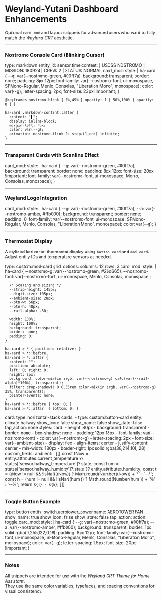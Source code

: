 # Weyland-Yutani Dashboard Enhancements

Optional `card-mod` and layout snippets for advanced users who want to fully match the *Weyland CRT* aesthetic.

---

### Nostromo Console Card (Blinking Cursor)

type: markdown
entity_id: sensor.time
content: |
  USCSS NOSTROMO  |  MISSION: 180924  |  CREW: 2  |  STATUS: NORMAL
card_mod:
  style: |
    ha-card {
      --g: var(--nostromo-green, #00ff7a);
      background: transparent;
      border: none;
      padding: 8px 12px;
      font-family: var(--nostromo-font, ui-monospace, SFMono-Regular, Menlo, Consolas, "Liberation Mono", monospace);
      color: var(--g);
      letter-spacing: 2px;
      font-size: 23px !important;
    }

    @keyframes nostromo-blink { 0%,49% { opacity: 1 } 50%,100% { opacity: 0 } }

    ha-card .markdown-content::after {
      content: "▌";
      display: inline-block;
      margin-left: 4px;
      color: var(--g);
      animation: nostromo-blink 1s steps(1,end) infinite;
    }

---

### Transparent Cards with Scanline Effect

card_mod:
  style: |
    ha-card {
      --g: var(--nostromo-green, #00ff7a);
      background: transparent;
      border: none;
      padding: 8px 12px;
      font-size: 20px !important;
      font-family: var(--nostromo-font, ui-monospace, Menlo, Consolas, monospace);
    }

---

### Weyland Logo Integration

card_mod:
  style: |
    ha-card {
      --g: var(--nostromo-green, #00ff7a);
      --a: var(--nostromo-amber, #ffb000);
      background: transparent;
      border: none;
      padding: 0;
      font-family: var(--nostromo-font, ui-monospace, SFMono-Regular, Menlo, Consolas, "Liberation Mono", monospace);
      color: var(--g);
    }

---

### Thermostat Display

A stylized horizontal thermostat display using `button-card` and `mod-card`.  
Adjust entity IDs and temperature sensors as needed.

type: custom:mod-card
grid_options:
  columns: 12
  rows: 3
card_mod:
  style: |
    ha-card {
      --nostromo-g: var(--nostromo-green, #26d665);
      --nostromo-font: var(--nostromo-font, ui-monospace, Menlo, Consolas, monospace);

      /* Scaling and sizing */
      --strip-height: 145px;
      --digit-size: 105px;
      --ambient-size: 28px;
      --btn-w: 66px;
      --btn-h: 48px;
      --rail-alpha: .30;

      width: 100%;
      height: 100%;
      background: transparent;
      border: none;
      padding: 0;
    }

    ha-card > * { position: relative; }
    ha-card > *::before,
    ha-card > *::after {
      content: "";
      position: absolute;
      left: 0; right: 0;
      height: 2px;
      background: color-mix(in srgb, var(--nostromo-g) calc(var(--rail-alpha)*100%), transparent);
      filter: drop-shadow(0 0 0.35rem color-mix(in srgb, var(--nostromo-g) 35%, transparent));
      pointer-events: none;
    }
    ha-card > *::before { top: 0; }
    ha-card > *::after  { bottom: 0; }

card:
  type: horizontal-stack
  cards:
    - type: custom:button-card
      entity: climate.hallway
      show_icon: false
      show_name: false
      show_state: false
      tap_action: none
      styles:
        card:
          - height: 80px
          - background: transparent
          - border: none
          - box-shadow: none
          - padding: 12px 18px
          - font-family: var(--nostromo-font)
          - color: var(--nostromo-g)
          - letter-spacing: 2px
          - font-size: var(--ambient-size)
          - display: flex
          - align-items: center
          - justify-content: center
          - min-width: 180px
          - border-right: 1px solid rgba(38,214,101,.28)
      custom_fields:
        ambient: |
          [[[
            const tNow = entity.attributes.current_temperature ?? states['sensor.hallway_temperature']?.state;
            const hum  = states['sensor.hallway_humidity']?.state ?? entity.attributes.humidity;
            const t    = (tNow != null && !isNaN(tNow)) ? Math.round(Number(tNow)) + '°' : '--°';
            const h    = (hum  != null && !isNaN(hum )) ? Math.round(Number(hum )) + '%' : '--%';
            return `${t} · ${h}`;
          ]]]

---

### Toggle Button Example

type: button
entity: switch.aerotower_power
name: AEROTOWER FAN
show_name: true
show_icon: false
show_state: false
tap_action:
  action: toggle
card_mod:
  style: |
    ha-card {
      --g: var(--nostromo-green, #00ff7a);
      --a: var(--nostromo-amber, #ffb000);
      background: transparent;
      border: 1px solid rgba(0,255,122,0.18);
      padding: 8px 12px;
      font-family: var(--nostromo-font, ui-monospace, SFMono-Regular, Menlo, Consolas, "Liberation Mono", monospace);
      color: var(--g);
      letter-spacing: 1.5px;
      font-size: 20px !important;
    }

---

### Notes

All snippets are intended for use with the *Weyland CRT Theme for Home Assistant*.  
They use the same color variables, typefaces, and spacing conventions for visual consistency.
